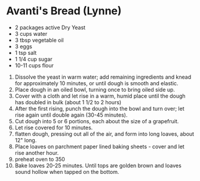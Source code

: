 # Avanti's Bread		(Lynne)

*	2 packages active Dry Yeast
*	3 cups water
*	3 tbsp vegetable oil
*	3 eggs
*	1 tsp salt
*	1 1/4 cup sugar
*	10-11 cups flour

1. Dissolve the yeast in warm water; add remaining ingredients and knead for approximately 10 minutes, or until dough is smooth and elastic.
2. Place dough in an oiled bowl, turning once to bring oiled side up.
3. Cover with a cloth and let rise in a warm, humid place until the dough has doubled in bulk (about 1 1/2 to 2 hours)
4. After the first rising, punch the dough into the bowl and turn over; let rise again until double again  (30-45 minutes).
5. Cut dough into 5 or 6 portions, each about the size of a grapefruit.
6. Let rise covered for 10 minutes.
7. flatten dough, pressing out all of the air, and form into long loaves, about 12" long.
8. Place loaves on parchment paper lined baking sheets - cover and let rise another hour.
9. preheat oven to 350
10. Bake loaves 20-25 minutes. Until tops are golden brown and loaves sound hollow when tapped on the bottom.
